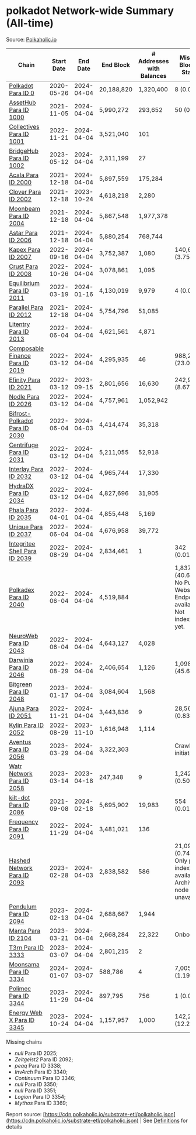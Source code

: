 # polkadot Network-wide Summary (All-time)

Source: [Polkaholic.io](https://polkaholic.io)


| Chain            | Start Date | End Date | End Block | # Addresses with Balances | Missing Blocks / Status |
| ---------------- | ---------- | ---------| --------- | ------------------------- | ----------------------- |
| [Polkadot Para ID 0](/polkadot/0-polkadot) | 2020-05-26 | 2024-04-04 | 20,188,820 |  1,320,400 | 8 (0.00%)  |
| [AssetHub Para ID 1000](/polkadot/1000-assethub) | 2021-11-05 | 2024-04-04 | 5,990,272 |  293,652 | 50 (0.00%)  |
| [Collectives Para ID 1001](/polkadot/1001-collectives) | 2022-11-21 | 2024-04-04 | 3,521,040 |  101 |    |
| [BridgeHub Para ID 1002](/polkadot/1002-bridgehub) | 2023-05-12 | 2024-04-04 | 2,311,199 |  27 |    |
| [Acala Para ID 2000](/polkadot/2000-acala) | 2021-12-18 | 2024-04-04 | 5,897,559 |  175,284 |    |
| [Clover Para ID 2002](/polkadot/2002-clover) | 2021-12-18 | 2023-10-24 | 4,618,218 |  2,280 |    |
| [Moonbeam Para ID 2004](/polkadot/2004-moonbeam) | 2021-12-18 | 2024-04-04 | 5,867,548 |  1,977,378 |    |
| [Astar Para ID 2006](/polkadot/2006-astar) | 2021-12-18 | 2024-04-04 | 5,880,254 |  768,744 |    |
| [Kapex Para ID 2007](/polkadot/2007-kapex) | 2022-09-16 | 2024-04-04 | 3,752,387 |  1,080 | 140,668 (3.75%)  |
| [Crust Para ID 2008](/polkadot/2008-crust) | 2022-10-26 | 2024-04-04 | 3,078,861 |  1,095 |    |
| [Equilibrium Para ID 2011](/polkadot/2011-equilibrium) | 2022-03-19 | 2024-01-16 | 4,130,019 |  9,979 | 4 (0.00%)  |
| [Parallel Para ID 2012](/polkadot/2012-parallel) | 2021-12-18 | 2024-04-04 | 5,754,796 |  51,085 |    |
| [Litentry Para ID 2013](/polkadot/2013-litentry) | 2022-06-04 | 2024-04-04 | 4,621,561 |  4,871 |    |
| [Composable Finance Para ID 2019](/polkadot/2019-composable) | 2022-03-12 | 2024-04-04 | 4,295,935 |  46 | 988,228 (23.00%)  |
| [Efinity Para ID 2021](/polkadot/2021-efinity) | 2022-03-12 | 2023-09-15 | 2,801,656 |  16,630 | 242,949 (8.67%)  |
| [Nodle Para ID 2026](/polkadot/2026-nodle) | 2022-03-12 | 2024-04-04 | 4,757,961 |  1,052,942 |    |
| [Bifrost-Polkadot Para ID 2030](/polkadot/2030-bifrost) | 2022-06-04 | 2024-04-03 | 4,414,474 |  35,318 |    |
| [Centrifuge Para ID 2031](/polkadot/2031-centrifuge) | 2022-03-12 | 2024-04-04 | 5,211,055 |  52,918 |    |
| [Interlay Para ID 2032](/polkadot/2032-interlay) | 2022-03-12 | 2024-04-04 | 4,965,744 |  17,330 |    |
| [HydraDX Para ID 2034](/polkadot/2034-hydradx) | 2022-03-12 | 2024-04-04 | 4,827,696 |  31,905 |    |
| [Phala Para ID 2035](/polkadot/2035-phala) | 2022-04-01 | 2024-04-04 | 4,855,448 |  5,169 |    |
| [Unique Para ID 2037](/polkadot/2037-unique) | 2022-06-04 | 2024-04-04 | 4,676,958 |  39,772 |    |
| [Integritee Shell Para ID 2039](/polkadot/2039-integritee) | 2022-08-29 | 2024-04-04 | 2,834,461 |  1 | 342 (0.01%)  |
| [Polkadex Para ID 2040](/polkadot/2040-polkadex) | 2022-06-04 | 2024-04-04 | 4,519,884 |   | 1,837,143 (40.65%) No Public Websocket Endpoint available: Not indexing yet. |
| [NeuroWeb Para ID 2043](/polkadot/2043-neuroweb) | 2022-06-04 | 2024-04-04 | 4,643,127 |  4,028 |    |
| [Darwinia Para ID 2046](/polkadot/2046-darwinia) | 2022-08-29 | 2024-04-04 | 2,406,654 |  1,126 | 1,098,047 (45.63%)  |
| [Bitgreen Para ID 2048](/polkadot/2048-bitgreen) | 2023-01-17 | 2024-04-04 | 3,084,604 |  1,568 |    |
| [Ajuna Para ID 2051](/polkadot/2051-ajuna) | 2022-11-21 | 2024-04-04 | 3,443,836 |  9 | 28,565 (0.83%)  |
| [Kylin Para ID 2052](/polkadot/2052-kylin) | 2022-08-29 | 2023-11-10 | 1,616,948 |  1,114 |    |
| [Aventus Para ID 2056](/polkadot/2056-aventus) | 2023-03-29 | 2024-04-04 | 3,322,303 |   |   Crawling initiated |
| [Watr Network Para ID 2058](/polkadot/2058-watr) | 2023-03-14 | 2023-04-18 | 247,348 |  9 | 1,242 (0.50%)  |
| [kilt-dot Para ID 2086](/polkadot/2086-kilt) | 2021-09-08 | 2024-02-18 | 5,695,902 |  19,983 | 554 (0.01%)  |
| [Frequency Para ID 2091](/polkadot/2091-frequency) | 2022-11-29 | 2024-04-04 | 3,481,021 |  136 |    |
| [Hashed Network Para ID 2093](/polkadot/2093-hashed) | 2023-02-28 | 2024-04-03 | 2,838,582 |  586 | 21,096 (0.74%) Only partial index available: Archive node unavailable |
| [Pendulum Para ID 2094](/polkadot/2094-pendulum) | 2023-02-13 | 2024-04-04 | 2,688,667 |  1,944 |    |
| [Manta Para ID 2104](/polkadot/2104-manta) | 2023-03-21 | 2024-04-04 | 2,668,284 |  22,322 |   Onboarding |
| [T3rn Para ID 3333](/polkadot/3333-t3rn) | 2023-03-07 | 2024-04-04 | 2,801,215 |  2 |    |
| [Moonsama Para ID 3334](/polkadot/3334-moonsama) | 2024-01-07 | 2024-03-07 | 588,786 |  4 | 7,005 (1.19%)  |
| [Polimec Para ID 3344](/polkadot/3344-polimec) | 2023-11-29 | 2024-04-04 | 897,795 |  756 | 1 (0.00%)  |
| [Energy Web X Para ID 3345](/polkadot/3345-energywebx) | 2023-10-24 | 2024-04-04 | 1,157,957 |  1,000 | 142,272 (12.29%)  |

Missing chains


* *null* Para ID 2025; 
* *Zeitgeist2* Para ID 2092; 
* *peaq* Para ID 3338; 
* *InvArch* Para ID 3340; 
* *Continuum* Para ID 3346; 
* *null* Para ID 3350; 
* *null* Para ID 3351; 
* *Logion* Para ID 3354; 
* *Mythos* Para ID 3369; 

Report source: [https://cdn.polkaholic.io/substrate-etl/polkaholic.json](https://cdn.polkaholic.io/substrate-etl/polkaholic.json) | See [Definitions](/DEFINITIONS.md) for details
